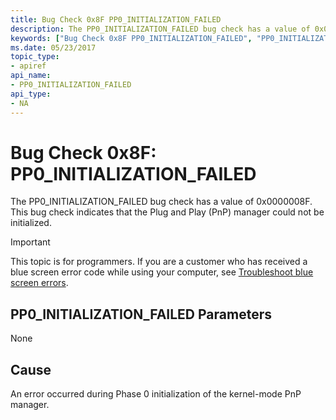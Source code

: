 ```yaml
---
title: Bug Check 0x8F PP0_INITIALIZATION_FAILED
description: The PP0_INITIALIZATION_FAILED bug check has a value of 0x0000008F. This bug check indicates that the Plug and Play (PnP) manager could not be initialized.
keywords: ["Bug Check 0x8F PP0_INITIALIZATION_FAILED", "PP0_INITIALIZATION_FAILED"]
ms.date: 05/23/2017
topic_type:
- apiref
api_name:
- PP0_INITIALIZATION_FAILED
api_type:
- NA
---
```


# Bug Check 0x8F: PP0\_INITIALIZATION\_FAILED


The PP0\_INITIALIZATION\_FAILED bug check has a value of 0x0000008F. This bug check indicates that the Plug and Play (PnP) manager could not be initialized.

> [!IMPORTANT]
> This topic is for programmers. If you are a customer who has received a blue screen error code while using your computer, see [Troubleshoot blue screen errors](https://www.windows.com/stopcode).


## PP0\_INITIALIZATION\_FAILED Parameters


None

## Cause

An error occurred during Phase 0 initialization of the kernel-mode PnP manager.

 

 




